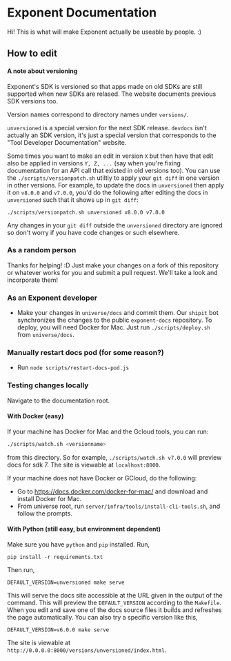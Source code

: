 # Exponent Documentation

Hi! This is what will make Exponent actually be useable by people. :)


## How to edit

#### A note about versioning

Exponent's SDK is versioned so that apps made on old SDKs are still supported
when new SDKs are relased. The website documents previous SDK versions too.

Version names correspond to directory names under `versions/`.

`unversioned` is a special version for the next SDK release. `devdocs` isn't
actually an SDK version, it's just a special version that corresponds to the
"Tool Developer Documentation" website.

Some times you want to make an edit in version `X` but then have that edit also
be applied in versions `Y, Z, ...` (say when you're fixing documentation for an
API call that existed in old versions too). You can use the
`./scripts/versionpatch.sh` utiltiy to apply your `git diff` in one version in
other versions. For example, to update the docs in `unversioned` then apply it
on `v8.0.0` and `v7.0.0`, you'd do the following after editing the docs in
`unversioned` such that it shows up in `git diff`:

```./scripts/versionpatch.sh unversioned v8.0.0 v7.0.0```

Any changes in your `git diff` outside the `unversioned` directory are ignored
so don't worry if you have code changes or such elsewhere.

### As a random person

Thanks for helping! :D Just make your changes on a fork of this repository or
whatever works for you and submit a pull request. We'll take a look and
incorporate them!

### As an Exponent developer

- Make your changes in `universe/docs` and commit them. Our `shipit` bot
synchronizes the changes to the public `exponent-docs` repository. To deploy,
you will need Docker for Mac. Just run `./scripts/deploy.sh` from
`universe/docs`.

### Manually restart docs pod (for some reason?)

- Run `node scripts/restart-docs-pod.js`

### Testing changes locally

Navigate to the documentation root.

#### With Docker (easy)

If your machine has Docker for Mac and the Gcloud tools, you can run:

```bash
./scripts/watch.sh <versionname>
```

from this directory. So for example, `./scripts/watch.sh v7.0.0` will preview
docs for sdk 7. The site is viewable at `localhost:8000`.

If your machine does not have Docker or GCloud, do the following:

* Go to https://docs.docker.com/docker-for-mac/ and download and install Docker for Mac.
* From universe root, run `server/infra/tools/install-cli-tools.sh`, and follow the prompts.

#### With Python (still easy, but environment dependent)

Make sure you have `python` and `pip` installed. Run,

```pip install -r requirements.txt```

Then run,

```DEFAULT_VERSION=unversioned make serve```

This will serve the docs site accessible at the URL given in the output of the
command. This will preview the `DEFAULT_VERSION` according to the `Makefile`.
When you edit and save one of the docs source files it builds and refreshes the
page automatically. You can also try a specific version like this,

```DEFAULT_VERSION=v6.0.0 make serve```

The site is viewable at `http://0.0.0.0:8000/versions/unversioned/index.html`.

